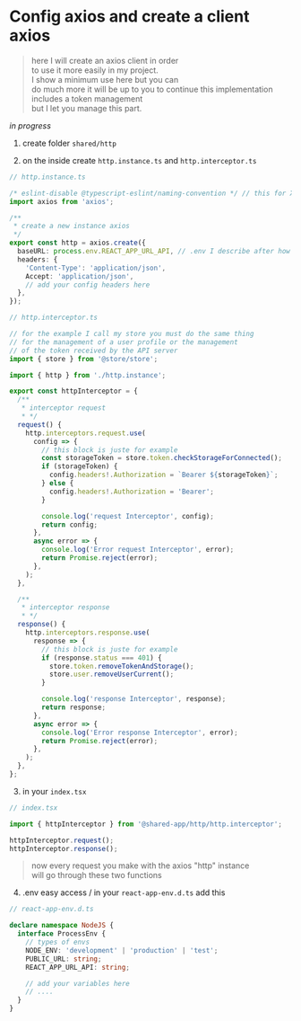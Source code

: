 # Config axios and create a client axios

> here I will create an axios client in order  
> to use it more easily in my project.  
> I show a minimum use here but you can  
> do much more it will be up to you to continue
> this implementation includes a token management  
> but I let you manage this part.

_in progress_

1. create folder `shared/http`

2. on the inside create `http.instance.ts` and `http.interceptor.ts`

```ts
// http.instance.ts

/* eslint-disable @typescript-eslint/naming-convention */ // this for XO linter
import axios from 'axios';

/**
 * create a new instance axios
 */
export const http = axios.create({
  baseURL: process.env.REACT_APP_URL_API, // .env I describe after how to do it
  headers: {
    'Content-Type': 'application/json',
    Accept: 'application/json',
    // add your config headers here
  },
});
```

```ts
// http.interceptor.ts

// for the example I call my store you must do the same thing
// for the management of a user profile or the management
// of the token received by the API server
import { store } from '@store/store';

import { http } from './http.instance';

export const httpInterceptor = {
  /**
   * interceptor request
   * */
  request() {
    http.interceptors.request.use(
      config => {
        // this block is juste for example
        const storageToken = store.token.checkStorageForConnected();
        if (storageToken) {
          config.headers!.Authorization = `Bearer ${storageToken}`;
        } else {
          config.headers!.Authorization = 'Bearer';
        }

        console.log('request Interceptor', config);
        return config;
      },
      async error => {
        console.log('Error request Interceptor', error);
        return Promise.reject(error);
      },
    );
  },

  /**
   * interceptor response
   * */
  response() {
    http.interceptors.response.use(
      response => {
        // this block is juste for example
        if (response.status === 401) {
          store.token.removeTokenAndStorage();
          store.user.removeUserCurrent();
        }

        console.log('response Interceptor', response);
        return response;
      },
      async error => {
        console.log('Error response Interceptor', error);
        return Promise.reject(error);
      },
    );
  },
};
```

3. in your `index.tsx`

```ts
// index.tsx

import { httpInterceptor } from '@shared-app/http/http.interceptor';

httpInterceptor.request();
httpInterceptor.response();
```

> now every request you make with the axios "http" instance  
> will go through these two functions

4. .env easy access / in your `react-app-env.d.ts` add this

```ts
// react-app-env.d.ts

declare namespace NodeJS {
  interface ProcessEnv {
    // types of envs
    NODE_ENV: 'development' | 'production' | 'test';
    PUBLIC_URL: string;
    REACT_APP_URL_API: string;

    // add your variables here
    // ....
  }
}
```
